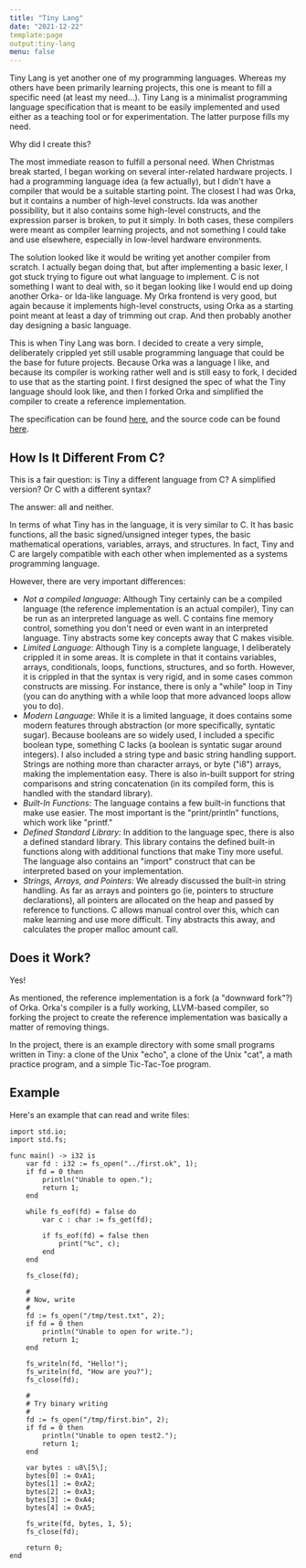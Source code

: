 ```yaml
---
title: "Tiny Lang"
date: "2021-12-22"
template:page
output:tiny-lang
menu: false
---
```


Tiny Lang is yet another one of my programming languages. Whereas my others have been primarily learning projects, this one is meant to fill a specific need (at least my need...). Tiny Lang is a minimalist programming language specification that is meant to be easily implemented and used either as a teaching tool or for experimentation. The latter purpose fills my need.

Why did I create this?

The most immediate reason to fulfill a personal need. When Christmas break started, I began working on several inter-related hardware projects. I had a programming language idea (a few actually), but I didn't have a compiler that would be a suitable starting point. The closest I had was Orka, but it contains a number of high-level constructs. Ida was another possibility, but it also contains some high-level constructs, and the expression parser is broken, to put it simply. In both cases, these compilers were meant as compiler learning projects, and not something I could take and use elsewhere, especially in low-level hardware environments.

The solution looked like it would be writing yet another compiler from scratch. I actually began doing that, but after implementing a basic lexer, I got stuck trying to figure out what language to implement. C is not something I want to deal with, so it began looking like I would end up doing another Orka- or Ida-like language. My Orka frontend is very good, but again because it implements high-level constructs, using Orka as a starting point meant at least a day of trimming out crap. And then probably another day designing a basic language.

This is when Tiny Lang was born. I decided to create a very simple, deliberately crippled yet still usable programming language that could be the base for future projects. Because Orka was a language I like, and because its compiler is working rather well and is still easy to fork, I decided to use that as the starting point. I first designed the spec of what the Tiny language should look like, and then I forked Orka and simplified the compiler to create a reference implementation.

The specification can be found [here](/tiny-lang-specification.html), and the source code can be found [here](https://github.com/pflynn157/tiny-lang).

## How Is It Different From C?

This is a fair question: is Tiny a different language from C? A simplified version? Or C with a different syntax?

The answer: all and neither.

In terms of what Tiny has in the language, it is very similar to C. It has basic functions, all the basic signed/unsigned integer types, the basic mathematical operations, variables, arrays, and structures. In fact, Tiny and C are largely compatible with each other when implemented as a systems programming language.

However, there are very important differences:

- _Not a compiled language_: Although Tiny certainly can be a compiled language (the reference implementation is an actual compiler), Tiny can be run as an interpreted language as well. C contains fine memory control, something you don't need or even want in an interpreted language. Tiny abstracts some key concepts away that C makes visible.
- _Limited Language_: Although Tiny is a complete language, I deliberately crippled it in some areas. It is complete in that it contains variables, arrays, conditionals, loops, functions, structures, and so forth. However, it is crippled in that the syntax is very rigid, and in some cases common constructs are missing. For instance, there is only a "while" loop in Tiny (you can do anything with a while loop that more advanced loops allow you to do).
- _Modern Language_: While it is a limited language, it does contains some modern features through abstraction (or more specifically, syntatic sugar). Because booleans are so widely used, I included a specific boolean type, something C lacks (a boolean is syntatic sugar around integers). I also included a string type and basic string handling support. Strings are nothing more than character arrays, or byte ("i8") arrays, making the implementation easy. There is also in-built support for string comparisons and string concatenation (in its compiled form, this is handled with the standard library).
- _Built-In Functions:_ The language contains a few built-in functions that make use easier. The most important is the "print/println" functions, which work like "printf."
- _Defined Standard Library:_ In addition to the language spec, there is also a defined standard library. This library contains the defined built-in functions along with additional functions that make Tiny more useful. The language also contains an "import" construct that can be interpreted based on your implementation.
- _Strings, Arrays, and Pointers:_ We already discussed the built-in string handling. As far as arrays and pointers go (ie, pointers to structure declarations), all pointers are allocated on the heap and passed by reference to functions. C allows manual control over this, which can make learning and use more difficult. Tiny abstracts this away, and calculates the proper malloc amount call.

## Does it Work?

Yes!

As mentioned, the reference implementation is a fork (a "downward fork"?) of Orka. Orka's compiler is a fully working, LLVM-based compiler, so forking the project to create the reference implementation was basically a matter of removing things.

In the project, there is an example directory with some small programs written in Tiny: a clone of the Unix "echo", a clone of the Unix "cat", a math practice program, and a simple Tic-Tac-Toe program.

## Example

Here's an example that can read and write files:

```
import std.io;
import std.fs;

func main() -> i32 is
    var fd : i32 := fs_open("../first.ok", 1);
    if fd = 0 then
        println("Unable to open.");
        return 1;
    end
    
    while fs_eof(fd) = false do
        var c : char := fs_get(fd);
        
        if fs_eof(fd) = false then
            print("%c", c);
        end
    end
    
    fs_close(fd);
    
    #
    # Now, write
    #
    fd := fs_open("/tmp/test.txt", 2);
    if fd = 0 then
        println("Unable to open for write.");
        return 1;
    end
    
    fs_writeln(fd, "Hello!");
    fs_writeln(fd, "How are you?");
    fs_close(fd);
    
    #
    # Try binary writing
    #
    fd := fs_open("/tmp/first.bin", 2);
    if fd = 0 then
        println("Unable to open test2.");
        return 1;
    end
    
    var bytes : u8\[5\];
    bytes[0] := 0xA1;
    bytes[1] := 0xA2;
    bytes[2] := 0xA3;
    bytes[3] := 0xA4;
    bytes[4] := 0xA5;
    
    fs_write(fd, bytes, 1, 5);
    fs_close(fd);
    
    return 0;
end
```


